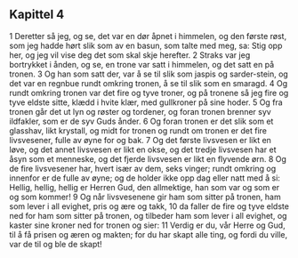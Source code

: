 ## Kapittel 4

1 Deretter så jeg, og se, det var en dør åpnet i himmelen, og den første røst, som jeg hadde hørt slik som av en basun, som talte med meg, sa: Stig opp her, og jeg vil vise deg det som skal skje herefter.
2 Straks var jeg bortrykket i ånden, og se, en trone var satt i himmelen, og det satt en på tronen.
3 Og han som satt der, var å se til slik som jaspis og sarder-stein, og det var en regnbue rundt omkring tronen, å se til slik som en smaragd.
4 Og rundt omkring tronen var det fire og tyve troner, og på tronene så jeg fire og tyve eldste sitte, klædd i hvite klær, med gullkroner på sine hoder.
5 Og fra tronen går det ut lyn og røster og tordener, og foran tronen brenner syv ildfakler, som er de syv Guds ånder.
6 Og foran tronen er det slik som et glasshav, likt krystall, og midt for tronen og rundt om tronen er det fire livsvesener, fulle av øyne for og bak.
7 Og det første livsvesen er likt en løve, og det annet livsvesen er likt en okse, og det tredje livsvesen har et åsyn som et menneske, og det fjerde livsvesen er likt en flyvende ørn.
8 Og de fire livsvesener har, hvert især av dem, seks vinger; rundt omkring og innenfor er de fulle av øyne; og de holder ikke opp dag eller natt med å si: Hellig, hellig, hellig er Herren Gud, den allmektige, han som var og som er og som kommer!
9 Og når livsvesenene gir ham som sitter på tronen, ham som lever i all evighet, pris og ære og takk,
10 da faller de fire og tyve eldste ned for ham som sitter på tronen, og tilbeder ham som lever i all evighet, og kaster sine kroner ned for tronen og sier:
11 Verdig er du, vår Herre og Gud, til å få prisen og æren og makten; for du har skapt alle ting, og fordi du ville, var de til og ble de skapt!
